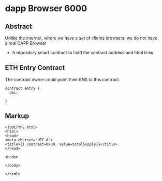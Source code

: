 # dapp Browser 6000

## Abstract
Unlike the internet, where we have a set of clients browsers, we do not have a *real* DAPP Browser

* A repository smart contract to hold the contract address and html links

## ETH Entry Contract

The contract owner could point thier ENS to this contract.

```
contract entry {
  abi:
  
}
```

## Markup

```
<!DOCTYPE html>
<html>
<head>
<meta charset="UTF-8">
<title>{{ contract=0x00, value=totalSupply}}</title>
</head>

<body>

</body>

</html>
```
